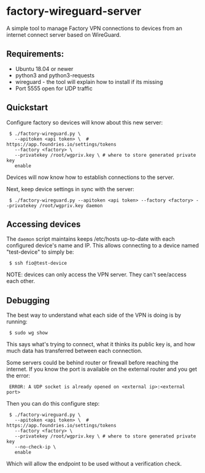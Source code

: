# factory-wireguard-server
A simple tool to manage Factory VPN connections to devices from an internet
connect server based on WireGuard.

## Requirements:

* Ubuntu 18.04 or newer
* python3 and python3-requests
* wireguard - the tool will explain how to install if its missing
* Port 5555 open for UDP traffic

## Quickstart

Configure factory so devices will know about this new server:
~~~
 $ ./factory-wireguard.py \
   --apitoken <api token> \  # https://app.foundries.io/settings/tokens
   --factory <factory> \
   --privatekey /root/wgpriv.key \ # where to store generated private key
   enable
~~~

Devices will now know how to establish connections to the server.

Next, keep device settings in sync with the server:
~~~
 $ ./factory-wireguard.py --apitoken <api token> --factory <factory> --privatekey /root/wgpriv.key daemon
~~~

## Accessing devices

The `daemon` script maintains keeps /etc/hosts up-to-date with each configured
device's name and IP. This allows connecting to a device named "test-device"
to simply be:
~~~
 $ ssh fio@test-device
~~~

NOTE: devices can only access the VPN server. They can't see/access each other.

## Debugging

The best way to understand what each side of the VPN is doing is by running:
~~~
 $ sudo wg show
~~~

This says what's trying to connect, what it thinks its public key is, and how
much data has transferred between each connection.

Some servers could be behind router or firewall before reaching the internet.
If you know the port is available on the external router and you get the error:
~~~
 ERROR: A UDP socket is already opened on <external ip>:<external port>
~~~

Then you can do this configure step:
~~~
 $ ./factory-wireguard.py \
   --apitoken <api token> \  # https://app.foundries.io/settings/tokens
   --factory <factory> \
   --privatekey /root/wgpriv.key \ # where to store generated private key
   --no-check-ip \
   enable
~~~

Which will allow the endpoint to be used without a verification check.
